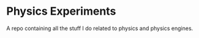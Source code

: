 # Physics Experiments

A repo containing all the stuff I do related to physics and physics engines.
